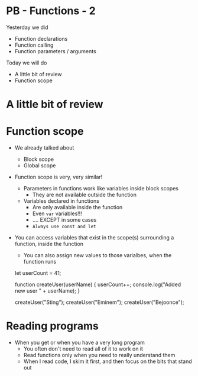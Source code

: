 # PB - Functions - 2

Yesterday we did 
  - Function declarations
  - Function calling
  - Function parameters / arguments

Today we will do
  - A little bit of review
  - Function scope

# A little bit of review

# Function scope

- We already talked about
  - Block scope
  - Global scope

- Function scope is very, very similar!
  - Parameters in functions work like variables inside block scopes 
    - They are not available outside the function
  - Variables declared in functions
    - Are only available inside the function
    - Even `var` variables!!!
    - .... EXCEPT in some cases
    - `Always use const and let`

- You can access variables that exist in the scope(s) surrounding a function, inside the function
  - You can also assign new values to those varialbes, when the function runs
  
  let userCount = 41;

  function createUser(userName) {
    userCount++;
    console.log("Added new user " + userName);
  }

  createUser("Sting");
  createUser("Eminem");
  createUser("Bejoonce");


# Reading programs

- When you get or when you have a very long program
  - You often don't need to read all of it to work on it
  - Read functions only when you need to really understand them
  - When I read code, I skim it first, and then focus on the bits that stand out